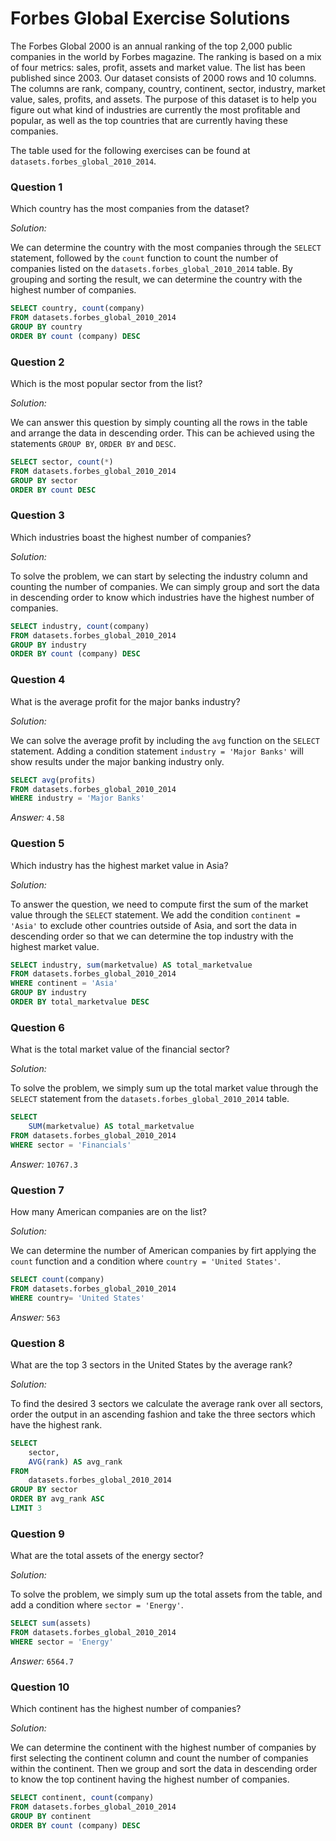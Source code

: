 # Forbes Global Exercise Solutions

The Forbes Global 2000 is an annual ranking of the top 2,000 public companies in the world by Forbes magazine. 
The ranking is based on a mix of four metrics: sales, profit, assets and market value. The list has been published since 2003. 
Our dataset consists of 2000 rows and 10 columns. The columns are rank, company, country, continent, sector, industry, market value, 
sales, profits, and assets. The purpose of this dataset is to help you figure out what kind of industries are currently the most
profitable and popular, as well as the top countries that are currently having these companies.

The table used for the following exercises can be found at `datasets.forbes_global_2010_2014`.

### Question 1
Which country has the most companies from the dataset?

*Solution:*

We can determine the country with the most companies through the `SELECT` statement, followed by the `count` function to count the number of companies listed on the `datasets.forbes_global_2010_2014` table. By grouping and sorting the result, we can determine the country with the highest number of companies.
```sql
SELECT country, count(company)
FROM datasets.forbes_global_2010_2014
GROUP BY country
ORDER BY count (company) DESC 
```

### Question 2
Which is the most popular sector from the list?

*Solution:*

We can answer this question by simply counting all the rows in the table and arrange the data in descending order. This can be achieved using the statements `GROUP BY`, `ORDER BY` and `DESC`.
```sql
SELECT sector, count(*) 
FROM datasets.forbes_global_2010_2014
GROUP BY sector
ORDER BY count DESC
```

### Question 3
Which industries boast the highest number of companies?

*Solution:*

To solve the problem, we can start by selecting the industry column and counting the number of companies. We can simply group and sort the data in descending order to know which industries have the highest number of companies.

```sql
SELECT industry, count(company)
FROM datasets.forbes_global_2010_2014
GROUP BY industry
ORDER BY count (company) DESC 
```

### Question 4
What is the average profit for the major banks industry?

*Solution:*

We can solve the average profit by including the `avg` function on the `SELECT` statement. Adding a condition statement `industry = 'Major Banks'` will show results under the major banking industry only.
```sql
SELECT avg(profits)
FROM datasets.forbes_global_2010_2014
WHERE industry = 'Major Banks' 
```
*Answer:* `4.58`

### Question 5
Which industry has the highest market value in Asia?

*Solution:*

To answer the question, we need to compute first the sum of the market value through the `SELECT` statement. We add the condition `continent = 'Asia'` to exclude other countries outside of Asia, and sort the data in descending order so that we can determine the top industry with the highest market value.
```sql
SELECT industry, sum(marketvalue) AS total_marketvalue
FROM datasets.forbes_global_2010_2014 
WHERE continent = 'Asia'
GROUP BY industry
ORDER BY total_marketvalue DESC
```

### Question 6
What is the total market value of the financial sector?

*Solution:*

To solve the problem, we simply sum up the total market value through the `SELECT` statement from the `datasets.forbes_global_2010_2014` table.
```sql
SELECT 
    SUM(marketvalue) AS total_marketvalue
FROM datasets.forbes_global_2010_2014 
WHERE sector = 'Financials'
```

*Answer:* `10767.3`

### Question 7
How many American companies are on the list?

*Solution:*

We can determine the number of American companies by firt applying the `count` function and a condition where `country = 'United States'`.
```sql
SELECT count(company)
FROM datasets.forbes_global_2010_2014
WHERE country= 'United States'
```
*Answer:* `563`

### Question 8
What are the top 3 sectors in the United States by the average rank?

*Solution:*


To find the desired 3 sectors we calculate the average rank over all sectors, order the output in an ascending fashion and take the three sectors which have the highest rank.

```sql
SELECT
    sector,
    AVG(rank) AS avg_rank
FROM
    datasets.forbes_global_2010_2014
GROUP BY sector
ORDER BY avg_rank ASC
LIMIT 3
```

### Question 9
What are the total assets of the energy sector?

*Solution:*

To solve the problem, we simply sum up the total assets from the table, and add a condition where `sector = 'Energy'`. 
```sql
SELECT sum(assets)
FROM datasets.forbes_global_2010_2014
WHERE sector = 'Energy'
```
*Answer:* `6564.7`

### Question 10
Which continent has the highest number of companies?

*Solution:*

We can determine the continent with the highest number of companies by first selecting the continent column and count the number of companies within the continent. Then we group and sort the data in descending order to know the top continent having the highest number of companies.

```sql
SELECT continent, count(company)
FROM datasets.forbes_global_2010_2014
GROUP BY continent
ORDER BY count (company) DESC
```
